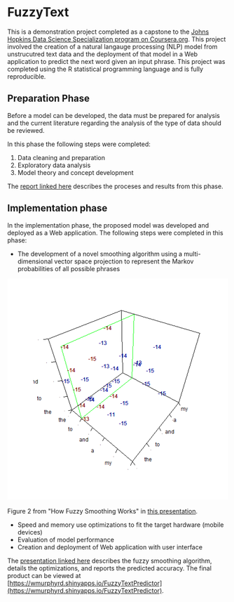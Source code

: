 # FuzzyText
This is a demonstration project completed as a capstone to the [Johns Hopkins Data Science Specialization program on Coursera.org](https://www.coursera.org/specializations/jhudatascience). This project involved the creation of a natural langauge processing (NLP) model from unstrucutred text data and the deployment of that model in a Web application to predict the next word given an input phrase. This project was completed using the R statistical programming language and is fully reproducible. 

## Preparation Phase
Before a model can be developed, the data must be prepared for analysis and the current literature regarding the analysis of the type of data should be reviewed. 

In this phase the following steps were completed:

1. Data cleaning and preparation
2. Exploratory data analysis
3. Model theory and concept development

The [report linked here](http://rpubs.com/wmurphyrd/97195) describes the proceses and results from this phase. 

## Implementation phase
In the implementation phase, the proposed model was developed and deployed as a Web application. The following steps were completed in this phase:

* The development of a novel smoothing algorithm using a multi-dimensional vector space projection to represent the Markov probabilities of all possible phrases

![Accessing a plane of probabilities to smooth over an unkown combination of words](fuzzytextprediction-figure/f-2.png)

Figure 2 from "How Fuzzy Smoothing Works" in [this presentation](http://rpubs.com/wmurphyrd/fuzzytext). 
* Speed and memory use optimizations to fit the target hardware (mobile devices)
* Evaluation of model performance
* Creation and deployment of Web application with user interface

The [presentation linked here](http://rpubs.com/wmurphyrd/fuzzytext) describes the fuzzy smoothing algorithm, details the optimizations, and reports the predicted accuracy. The final product can be viewed at [https://wmurphyrd.shinyapps.io/FuzzyTextPredictor](https://wmurphyrd.shinyapps.io/FuzzyTextPredictor). 


